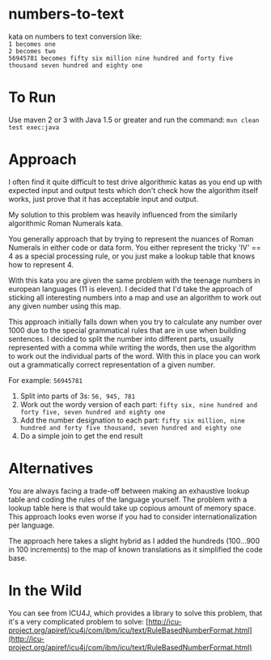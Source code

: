 numbers-to-text
===============

kata on numbers to text conversion like:  
`1 becomes one`  
`2 becomes two`  
`56945781 becomes fifty six million nine hundred and forty five thousand seven hundred and eighty one`

To Run
======

Use maven 2 or 3 with Java 1.5 or greater and run the command: `mvn clean test exec:java`

Approach
========

I often find it quite difficult to test drive algorithmic katas as you end up with expected input and output tests which don't check how the algorithm itself works, just prove that it has acceptable input and output.

My solution to this problem was heavily influenced from the similarly algorithmic Roman Numerals kata.

You generally approach that by trying to represent the nuances of Roman Numerals in either code or data form. You either represent the tricky 'IV' == 4 as a special processing rule, or you just make a lookup table that knows how to represent 4.

With this kata you are given the same problem with the teenage numbers in european languages (11 is eleven).  I decided that I'd take the approach of sticking all interesting numbers into a map and use an algorithm to work out any given number using this map.

This approach initially falls down when you try to calculate any number over 1000 due to the special grammatical rules that are in use when building sentences.  I decided to split the number into different parts, usually represented with a comma while writing the words, then use the algorithm to work out the individual parts of the word. With this in place you can work out a grammatically correct representation of a given number.

For example: `56945781`  
1. Split into parts of 3s: `56, 945, 781`  
2. Work out the wordy version of each part: `fifty six, nine hundred and forty five, seven hundred and eighty one`    
3. Add the number designation to each part: `fifty six million, nine hundred and forty five thousand, seven hundred and eighty one`  
4. Do a simple join to get the end result  

Alternatives
============

You are always facing a trade-off between making an exhaustive lookup table and coding the rules of the language yourself.  The problem with a lookup table here is that would take up copious amount of memory space.  This approach looks even worse if you had to consider internationalization per language.

The approach here takes a slight hybrid as I added the hundreds (100...900 in 100 increments) to the map of known translations as it simplified the code base.

In the Wild
===========

You can see from ICU4J, which provides a library to solve this problem, that it's a very complicated problem to solve:
[http://icu-project.org/apiref/icu4j/com/ibm/icu/text/RuleBasedNumberFormat.html](http://icu-project.org/apiref/icu4j/com/ibm/icu/text/RuleBasedNumberFormat.html)
